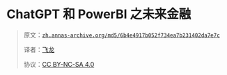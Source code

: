 # ChatGPT 和 PowerBI 之未来金融

> 原文：[`zh.annas-archive.org/md5/6b4e4917b052f734ea7b231402da7e7c`](https://zh.annas-archive.org/md5/6b4e4917b052f734ea7b231402da7e7c)
> 
> 译者：[飞龙](https://github.com/wizardforcel)
> 
> 协议：[CC BY-NC-SA 4.0](http://creativecommons.org/licenses/by-nc-sa/4.0/)